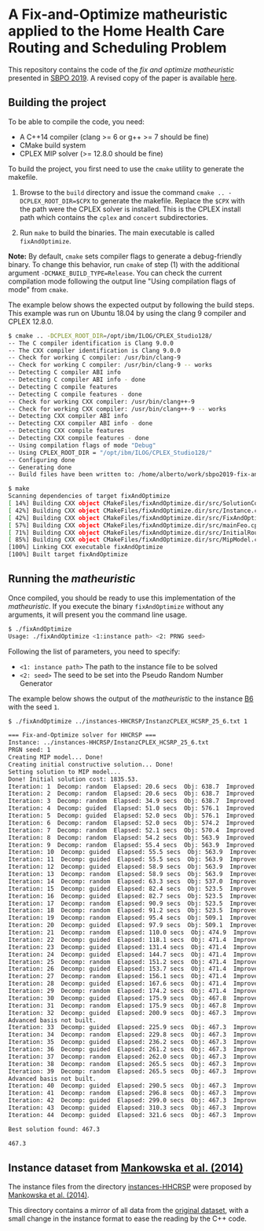 # A Fix-and-Optimize matheuristic applied to the Home Health Care Routing and Scheduling Problem

This repository contains the code of the _fix and optimize matheuristic_ presented in [SBPO 2019](sbpo2019.galoa.com.br/). A revised copy of the paper is available [here](neto2019-sbpo.pdf).

## Building the project

To be able to compile the code, you need:
- A C++14 compiler (clang >= 6 or g++ >= 7 should be fine)
- CMake build system
- CPLEX MIP solver (>= 12.8.0 should be fine)

To build the project, you first need to use the `cmake` utility to generate the makefile.

1. Browse to the `build` directory and issue the command `cmake .. -DCPLEX_ROOT_DIR=$CPX` to generate the makefile. Replace the `$CPX` with the path were the CPLEX solver is installed. This is the CPLEX install path which contains the `cplex` and `concert` subdirectories.

2. Run `make` to build the binaries. The main executable is called `fixAndOptimize`.

__Note:__ By default, `cmake` sets compiler flags to generate a debug-friendly binary. To change this behavior, run `cmake` of step (1) with the additional argument `-DCMAKE_BUILD_TYPE=Release`. You can check the current compilation mode following the output line "Using compilation flags of mode" from `cmake`.

The example below shows the expected output by following the build steps. This example was run on Ubuntu 18.04 by using the clang 9 compiler and CPLEX 12.8.0.

```bash
$ cmake .. -DCPLEX_ROOT_DIR=/opt/ibm/ILOG/CPLEX_Studio128/
-- The C compiler identification is Clang 9.0.0
-- The CXX compiler identification is Clang 9.0.0
-- Check for working C compiler: /usr/bin/clang-9
-- Check for working C compiler: /usr/bin/clang-9 -- works
-- Detecting C compiler ABI info
-- Detecting C compiler ABI info - done
-- Detecting C compile features
-- Detecting C compile features - done
-- Check for working CXX compiler: /usr/bin/clang++-9
-- Check for working CXX compiler: /usr/bin/clang++-9 -- works
-- Detecting CXX compiler ABI info
-- Detecting CXX compiler ABI info - done
-- Detecting CXX compile features
-- Detecting CXX compile features - done
-- Using compilation flags of mode "Debug"
-- Using CPLEX_ROOT_DIR = "/opt/ibm/ILOG/CPLEX_Studio128/"
-- Configuring done
-- Generating done
-- Build files have been written to: /home/alberto/work/sbpo2019-fix-and-optimize/build

$ make
Scanning dependencies of target fixAndOptimize
[ 14%] Building CXX object CMakeFiles/fixAndOptimize.dir/src/SolutionCopy.cpp.o
[ 42%] Building CXX object CMakeFiles/fixAndOptimize.dir/src/Instance.cpp.o
[ 42%] Building CXX object CMakeFiles/fixAndOptimize.dir/src/FixAndOptimize.cpp.o
[ 57%] Building CXX object CMakeFiles/fixAndOptimize.dir/src/mainFeo.cpp.o
[ 71%] Building CXX object CMakeFiles/fixAndOptimize.dir/src/InitialRouting.cpp.o
[ 85%] Building CXX object CMakeFiles/fixAndOptimize.dir/src/MipModel.cpp.o
[100%] Linking CXX executable fixAndOptimize
[100%] Built target fixAndOptimize

```

## Running the _matheuristic_

Once compiled, you should be ready to use this implementation of the _matheuristic_. If you execute the binary `fixAndOptimize` without any arguments, it will present you the command line usage.

```bash
$ ./fixAndOptimize
Usage: ./fixAndOptimize <1:instance path> <2: PRNG seed>
```

Following the list of parameters, you need to specify:

- `<1: instance path>` The path to the instance file to be solved
- `<2: seed>` The seed to be set into the Pseudo Random Number Generator

The example below shows the output of the _matheuristic_ to the instance [B6](instances-HHCRSP/InstanzCPLEX_HCSRP_25_6.txt) with the seed `1`.

```bash
$ ./fixAndOptimize ../instances-HHCRSP/InstanzCPLEX_HCSRP_25_6.txt 1

=== Fix-and-Optimize solver for HHCRSP ===
Instance: ../instances-HHCRSP/InstanzCPLEX_HCSRP_25_6.txt
PRGN seed: 1
Creating MIP model... Done!
Creating initial constructive solution... Done!
Setting solution to MIP model...
Done! Initial solution cost: 1835.53.
Iteration: 1  Decomp: random  Elapsed: 20.6 secs  Obj: 638.7  Improved: 187.4%  IWoI: 0
Iteration: 2  Decomp: random  Elapsed: 20.6 secs  Obj: 638.7  Improved: 0.0%  IWoI: 0
Iteration: 3  Decomp: random  Elapsed: 34.9 secs  Obj: 638.7  Improved: 0.0%  IWoI: 1
Iteration: 4  Decomp: guided  Elapsed: 51.0 secs  Obj: 576.1  Improved: 10.9%  IWoI: 2
Iteration: 5  Decomp: guided  Elapsed: 52.0 secs  Obj: 576.1  Improved: 0.0%  IWoI: 0
Iteration: 6  Decomp: random  Elapsed: 52.0 secs  Obj: 574.2  Improved: 0.3%  IWoI: 1
Iteration: 7  Decomp: random  Elapsed: 52.1 secs  Obj: 570.4  Improved: 0.7%  IWoI: 0
Iteration: 8  Decomp: random  Elapsed: 54.2 secs  Obj: 563.9  Improved: 1.2%  IWoI: 0
Iteration: 9  Decomp: random  Elapsed: 55.4 secs  Obj: 563.9  Improved: 0.0%  IWoI: 0
Iteration: 10  Decomp: guided  Elapsed: 55.5 secs  Obj: 563.9  Improved: 0.0%  IWoI: 1
Iteration: 11  Decomp: guided  Elapsed: 55.5 secs  Obj: 563.9  Improved: 0.0%  IWoI: 2
Iteration: 12  Decomp: guided  Elapsed: 58.9 secs  Obj: 563.9  Improved: 0.0%  IWoI: 3
Iteration: 13  Decomp: random  Elapsed: 58.9 secs  Obj: 563.9  Improved: 0.0%  IWoI: 4
Iteration: 14  Decomp: random  Elapsed: 63.3 secs  Obj: 537.0  Improved: 5.0%  IWoI: 5
Iteration: 15  Decomp: guided  Elapsed: 82.4 secs  Obj: 523.5  Improved: 2.6%  IWoI: 0
Iteration: 16  Decomp: guided  Elapsed: 82.7 secs  Obj: 523.5  Improved: 0.0%  IWoI: 0
Iteration: 17  Decomp: random  Elapsed: 90.9 secs  Obj: 523.5  Improved: 0.0%  IWoI: 1
Iteration: 18  Decomp: random  Elapsed: 91.2 secs  Obj: 523.5  Improved: 0.0%  IWoI: 2
Iteration: 19  Decomp: random  Elapsed: 95.4 secs  Obj: 509.1  Improved: 2.8%  IWoI: 3
Iteration: 20  Decomp: guided  Elapsed: 97.9 secs  Obj: 509.1  Improved: 0.0%  IWoI: 0
Iteration: 21  Decomp: random  Elapsed: 110.0 secs  Obj: 474.9  Improved: 7.2%  IWoI: 1
Iteration: 22  Decomp: guided  Elapsed: 118.1 secs  Obj: 471.4  Improved: 0.7%  IWoI: 0
Iteration: 23  Decomp: guided  Elapsed: 131.4 secs  Obj: 471.4  Improved: 0.0%  IWoI: 0
Iteration: 24  Decomp: guided  Elapsed: 144.7 secs  Obj: 471.4  Improved: 0.0%  IWoI: 1
Iteration: 25  Decomp: random  Elapsed: 151.2 secs  Obj: 471.4  Improved: 0.0%  IWoI: 2
Iteration: 26  Decomp: guided  Elapsed: 153.7 secs  Obj: 471.4  Improved: 0.0%  IWoI: 3
Iteration: 27  Decomp: random  Elapsed: 156.1 secs  Obj: 471.4  Improved: 0.0%  IWoI: 4
Iteration: 28  Decomp: guided  Elapsed: 167.6 secs  Obj: 471.4  Improved: 0.0%  IWoI: 5
Iteration: 29  Decomp: random  Elapsed: 174.2 secs  Obj: 471.4  Improved: 0.0%  IWoI: 6
Iteration: 30  Decomp: guided  Elapsed: 175.9 secs  Obj: 467.8  Improved: 0.8%  IWoI: 7
Iteration: 31  Decomp: random  Elapsed: 175.9 secs  Obj: 467.8  Improved: -0.0%  IWoI: 0
Iteration: 32  Decomp: guided  Elapsed: 200.9 secs  Obj: 467.3  Improved: 0.1%  IWoI: 1
Advanced basis not built.
Iteration: 33  Decomp: guided  Elapsed: 225.9 secs  Obj: 467.3  Improved: -0.0%  IWoI: 0
Iteration: 34  Decomp: random  Elapsed: 229.8 secs  Obj: 467.3  Improved: 0.0%  IWoI: 1
Iteration: 35  Decomp: guided  Elapsed: 236.2 secs  Obj: 467.3  Improved: 0.0%  IWoI: 2
Iteration: 36  Decomp: guided  Elapsed: 261.2 secs  Obj: 467.3  Improved: 0.0%  IWoI: 3
Iteration: 37  Decomp: random  Elapsed: 262.0 secs  Obj: 467.3  Improved: 0.0%  IWoI: 4
Iteration: 38  Decomp: random  Elapsed: 265.5 secs  Obj: 467.3  Improved: 0.0%  IWoI: 5
Iteration: 39  Decomp: random  Elapsed: 265.5 secs  Obj: 467.3  Improved: 0.0%  IWoI: 6
Advanced basis not built.
Iteration: 40  Decomp: guided  Elapsed: 290.5 secs  Obj: 467.3  Improved: 0.0%  IWoI: 7
Iteration: 41  Decomp: random  Elapsed: 296.8 secs  Obj: 467.3  Improved: 0.0%  IWoI: 8
Iteration: 42  Decomp: guided  Elapsed: 299.0 secs  Obj: 467.3  Improved: 0.0%  IWoI: 9
Iteration: 43  Decomp: guided  Elapsed: 310.3 secs  Obj: 467.3  Improved: 0.0%  IWoI: 10
Iteration: 44  Decomp: guided  Elapsed: 321.6 secs  Obj: 467.3  Improved: 0.0%  IWoI: 11

Best solution found: 467.3

467.3
```

## Instance dataset from [Mankowska et al. (2014)](https://link.springer.com/article/10.1007/s10729-013-9243-1)

The instance files from the directory [instances-HHCRSP](instances-HHCRSP) were proposed by [Mankowska et al. (2014)](https://link.springer.com/article/10.1007/s10729-013-9243-1).

This directory contains a mirror of all data from the [original dataset](http://prodlog.wiwi.uni-halle.de/forschung/research_data/hhcrsp/), with a small change in the instance format to ease the reading by the C++ code.
